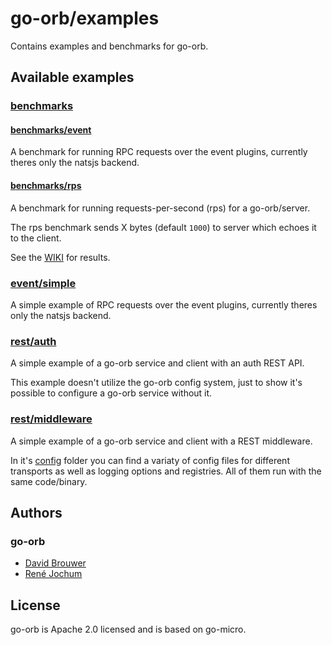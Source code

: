 # go-orb/examples

Contains examples and benchmarks for go-orb.

## Available examples

### [benchmarks](benchmarks/)

#### [benchmarks/event](benchmarks/event)

A benchmark for running RPC requests over the event plugins, currently theres only the natsjs backend.

#### [benchmarks/rps](benchmarks/rps)

A benchmark for running requests-per-second (rps) for a go-orb/server.

The rps benchmark sends X bytes (default `1000`) to server which echoes it to the client.

See the [WIKI](https://github.com/go-orb/go-orb/wiki/RPC-Benchmarks) for results.

### [event/simple](event/simple)

A simple example of RPC requests over the event plugins, currently theres only the natsjs backend.

### [rest/auth](rest/auth)

A simple example of a go-orb service and client with an auth REST API.

This example doesn't utilize the go-orb config system, just to show it's possible to configure a go-orb service without it.

### [rest/middleware](rest/middleware)

A simple example of a go-orb service and client with a REST middleware.

In it's [config](rest/middleware/config) folder you can find a variaty of config files for different transports as well as logging options and registries. All of them run with the same code/binary.

## Authors

### go-orb

- [David Brouwer](https://github.com/Davincible)
- [René Jochum](https://github.com/jochumdev)

## License

go-orb is Apache 2.0 licensed and is based on go-micro.